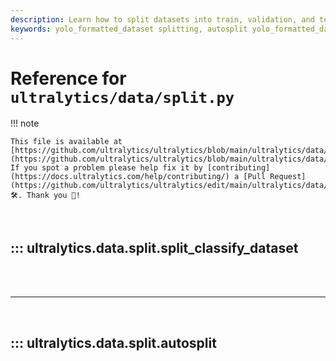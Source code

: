 ```yaml
---
description: Learn how to split datasets into train, validation, and test subsets using Ultralytics utilities for efficient data preparation.
keywords: yolo_formatted_dataset splitting, autosplit yolo_formatted_dataset, training yolo_formatted_dataset preparation, validation set creation, Ultralytics data tools
---
```


# Reference for `ultralytics/data/split.py`

!!! note

    This file is available at [https://github.com/ultralytics/ultralytics/blob/main/ultralytics/data/split.py](https://github.com/ultralytics/ultralytics/blob/main/ultralytics/data/split.py). If you spot a problem please help fix it by [contributing](https://docs.ultralytics.com/help/contributing/) a [Pull Request](https://github.com/ultralytics/ultralytics/edit/main/ultralytics/data/split.py) 🛠️. Thank you 🙏!

<br>

## ::: ultralytics.data.split.split_classify_dataset

<br><br><hr><br>

## ::: ultralytics.data.split.autosplit

<br><br>
